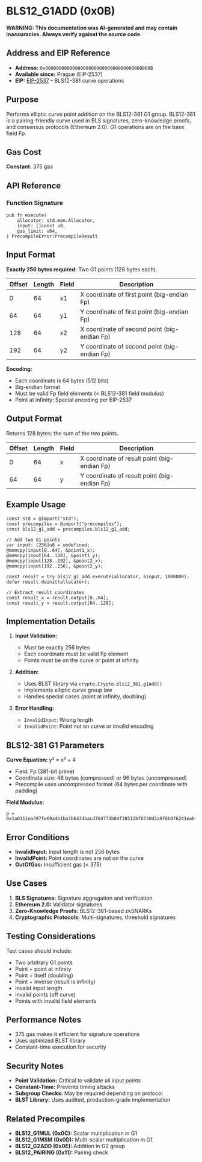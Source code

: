 # BLS12_G1ADD (0x0B)

**WARNING: This documentation was AI-generated and may contain inaccuracies. Always verify against the source code.**

## Address and EIP Reference

- **Address:** `0x000000000000000000000000000000000000000B`
- **Available since:** Prague (EIP-2537)
- **EIP:** [EIP-2537](https://eips.ethereum.org/EIPS/eip-2537) - BLS12-381 curve operations

## Purpose

Performs elliptic curve point addition on the BLS12-381 G1 group. BLS12-381 is a pairing-friendly curve used in BLS signatures, zero-knowledge proofs, and consensus protocols (Ethereum 2.0). G1 operations are on the base field Fp.

## Gas Cost

**Constant:** 375 gas

## API Reference

### Function Signature

```zig
pub fn execute(
    allocator: std.mem.Allocator,
    input: []const u8,
    gas_limit: u64,
) PrecompileError!PrecompileResult
```

## Input Format

**Exactly 256 bytes required:** Two G1 points (128 bytes each).

| Offset | Length | Field | Description |
|--------|--------|-------|-------------|
| 0      | 64     | x1    | X coordinate of first point (big-endian Fp) |
| 64     | 64     | y1    | Y coordinate of first point (big-endian Fp) |
| 128    | 64     | x2    | X coordinate of second point (big-endian Fp) |
| 192    | 64     | y2    | Y coordinate of second point (big-endian Fp) |

**Encoding:**
- Each coordinate is 64 bytes (512 bits)
- Big-endian format
- Must be valid Fp field elements (< BLS12-381 field modulus)
- Point at infinity: Special encoding per EIP-2537

## Output Format

Returns 128 bytes: the sum of the two points.

| Offset | Length | Field | Description |
|--------|--------|-------|-------------|
| 0      | 64     | x     | X coordinate of result point (big-endian Fp) |
| 64     | 64     | y     | Y coordinate of result point (big-endian Fp) |

## Example Usage

```zig
const std = @import("std");
const precompiles = @import("precompiles");
const bls12_g1_add = precompiles.bls12_g1_add;

// Add two G1 points
var input: [256]u8 = undefined;
@memcpy(input[0..64], &point1_x);
@memcpy(input[64..128], &point1_y);
@memcpy(input[128..192], &point2_x);
@memcpy(input[192..256], &point2_y);

const result = try bls12_g1_add.execute(allocator, &input, 1000000);
defer result.deinit(allocator);

// Extract result coordinates
const result_x = result.output[0..64];
const result_y = result.output[64..128];
```

## Implementation Details

1. **Input Validation:**
   - Must be exactly 256 bytes
   - Each coordinate must be valid Fp element
   - Points must be on the curve or point at infinity

2. **Addition:**
   - Uses BLST library via `crypto.Crypto.bls12_381.g1Add()`
   - Implements elliptic curve group law
   - Handles special cases (point at infinity, doubling)

3. **Error Handling:**
   - `InvalidInput`: Wrong length
   - `InvalidPoint`: Point not on curve or invalid encoding

## BLS12-381 G1 Parameters

**Curve Equation:** y² = x³ + 4
- Field: Fp (381-bit prime)
- Coordinate size: 48 bytes (compressed) or 96 bytes (uncompressed)
- Precompile uses uncompressed format (64 bytes per coordinate with padding)

**Field Modulus:**
```
p = 0x1a0111ea397fe69a4b1ba7b6434bacd764774b84f38512bf6730d2a0f6b0f6241eabfffeb153ffffb9feffffffffaaab
```

## Error Conditions

- **InvalidInput:** Input length is not 256 bytes
- **InvalidPoint:** Point coordinates are not on the curve
- **OutOfGas:** Insufficient gas (< 375)

## Use Cases

1. **BLS Signatures:** Signature aggregation and verification
2. **Ethereum 2.0:** Validator signatures
3. **Zero-Knowledge Proofs:** BLS12-381-based zkSNARKs
4. **Cryptographic Protocols:** Multi-signatures, threshold signatures

## Testing Considerations

Test cases should include:
- Two arbitrary G1 points
- Point + point at infinity
- Point + itself (doubling)
- Point + inverse (result is infinity)
- Invalid input length
- Invalid points (off curve)
- Points with invalid field elements

## Performance Notes

- 375 gas makes it efficient for signature operations
- Uses optimized BLST library
- Constant-time execution for security

## Security Notes

- **Point Validation:** Critical to validate all input points
- **Constant-Time:** Prevents timing attacks
- **Subgroup Checks:** May be required depending on protocol
- **BLST Library:** Uses audited, production-grade implementation

## Related Precompiles

- **BLS12_G1MUL (0x0C):** Scalar multiplication in G1
- **BLS12_G1MSM (0x0D):** Multi-scalar multiplication in G1
- **BLS12_G2ADD (0x0E):** Addition in G2 group
- **BLS12_PAIRING (0x11):** Pairing check
